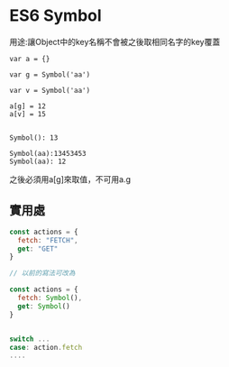 # ES6 Symbol

用途:讓Object中的key名稱不會被之後取相同名字的key覆蓋

```text
var a = {}

var g = Symbol('aa')

var v = Symbol('aa')

a[g] = 12
a[v] = 15


Symbol(): 13

Symbol(aa):13453453
Symbol(aa): 12
```

之後必須用a\[g\]來取值，不可用a.g

## 實用處

```javascript
const actions = {
  fetch: "FETCH",
  get: "GET" 
}

// 以前的寫法可改為

const actions = {
  fetch: Symbol(),
  get: Symbol()
}


switch ...
case: action.fetch
....
```

